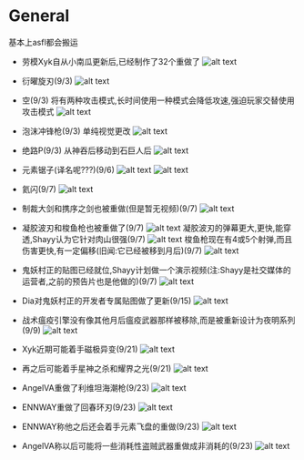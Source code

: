 # General
基本上asfl都会搬运
- 劳模Xyk自从小南瓜更新后,已经制作了32个重做了
  ![alt text](text_Xyk2.png)

- 衍曜旋刃(9/3)
  ![alt text](image_refractionRotor.png)
- 空(9/3)
  将有两种攻击模式,长时间使用一种模式会降低攻速,强迫玩家交替使用攻击模式
  ![alt text](image_nullficationPistol.png)
- 泡沫冲锋枪(9/3)
  单纯视觉更改
  ![alt text](image_effervescence.png)
- 绝路P(9/3)
  从神吞后移动到石巨人后
  ![alt text](image_rubicoP.png)
- 元素锯子(译名呢???)(9/6)
  ![alt text](image_elementalSaw.gif)
  ![alt text](text_elementalSaw.png)
- 氦闪(9/7)
  ![alt text](image_heliumFlash.png)
- 制裁大剑和携序之剑也被重做(但是暂无视频)(9/7)
  ![alt text](text_Xyk.png)
- 凝胶波刃和梭鱼枪也被重做了(9/7)
  ![alt text](text_Shayy.png)
  凝胶波刃的弹幕更大,更快,能穿透,Shayy认为它针对肉山很强(9/7)
  ![alt text](text_geliticBlade.png)
  梭鱼枪现在有4或5个射弹,而且伤害更快,有一定偏移(旧闻:它已经被移到月后)(9/7)
  ![alt text](text_barracuda.png)
- 鬼妖村正的贴图已经就位,Shayy计划做一个演示视频(注:Shayy是社交媒体的运营者,之前的预告片也是他做的)(9/7)
  ![alt text](text_murasama.png)
- Dia对鬼妖村正的开发者专属贴图做了更新(9/15)
  ![alt text](<ULTIMATE Murasama Showcase.gif>)
- 战术瘟疫引擎没有像其他月后瘟疫武器那样被移除,而是被重新设计为夜明系列(9/9)
  ![alt text](text_TPE.jpg)
- Xyk近期可能着手磁极异变(9/21)
  ![alt text](text_magnomally.jpg)
- 再之后可能着手星神之杀和耀界之光(9/21)
  ![alt text](text_exoWeapons.jpg)
- AngelVA重做了利维坦海潮枪(9/23)
  ![alt text](image_leviatitan.png)
- ENNWAY重做了回春环刃(9/23)
  ![alt text](image_terraDisk.png)
- ENNWAY称他之后还会着手元素飞盘的重做(9/23)
  ![alt text](text_elementalDisk.jpg)
- AngelVA称以后可能将一些消耗性盗贼武器重做成非消耗的(9/23)
  ![alt text](text_consumable.jpg)